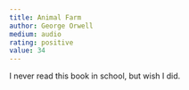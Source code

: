 ```yaml
---
title: Animal Farm 
author: George Orwell
medium: audio
rating: positive
value: 34
---
```


I never read this book in school, but wish I did.
